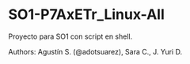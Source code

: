 # SO1-P7AxETr_Linux-All
Proyecto para SO1 con script en shell.

Authors: Agustín S. (@adotsuarez), Sara C., J. Yuri D.
